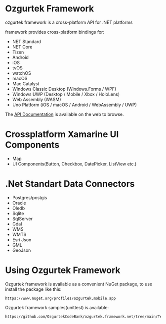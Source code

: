 
# Ozgurtek Framework

ozgurtek framework is a cross-platform API for .NET platforms

framework provides cross-platform bindings for:

 - NET Standard
 - NET Core
 - Tizen
 - Android
 - iOS
 - tvOS
 - watchOS
 - macOS
 - Mac Catalyst
 - Windows Classic Desktop (Windows.Forms / WPF)
 - Windows UWP (Desktop / Mobile / Xbox / HoloLens)
 - Web Assembly (WASM)
 - Uno Platform (iOS / macOS / Android / WebAssembly / UWP)

The [API Documentation](http://www.otekyazilim.com/framework/html/namespaces.html) is
available on the web to browse.

# Crossplatform Xamarine UI Components
 - Map
 - UI Components(Button, Checkbox, DatePicker, ListView etc.)

# .Net Standart Data Connectors
 - Postgres/postgis
 - Oracle
 - Oledb
 - Sqlite
 - SqlServer
 - Gdal
 - WMS
 - WMTS
 - Esri Json
 - GML
 - GeoJson

# Using Ozgurtek Framework

Ozgurtek framework is available as a convenient NuGet package, to use install the package like this:

```
https://www.nuget.org/profiles/ozgurtek.mobile.app
```

Ozgurtek framework samples(unittest) is available:

```
https://github.com/OzgurtekCodeBank/ozgurtek.framework.net/tree/main/Test/ozgurtek.framework.test.winforms/UnitTest/Driver
```





